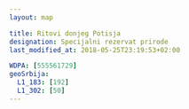 ```yaml
---
layout: map

title: Ritovi donjeg Potisja
designation: Specijalni rezervat prirode
last_modified_at: 2018-05-25T23:19:53+02:00

WDPA: [555561729]
geoSrbija:
  L1_183: [192]
  L1_302: [50]
---
```

